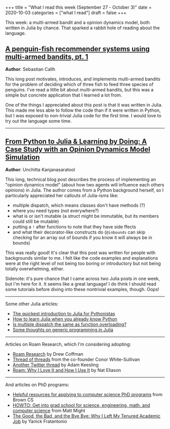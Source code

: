 +++
title = "What I read this week (September 27 - October 3)"
date = 2020-10-03
categories = ["what I read"]
draft = false
+++

This week: a multi-armed bandit and a opinion dynamics model, both written in Julia by chance. That sparked a rabbit hole of reading about the language.

<!--more-->

## [A penguin-fish recommender systems using multi-armed bandits, pt. 1](https://sebastiancallh.github.io/post/multi-armed-bandits-and-penguins/)
**Author**: Sebastian Callh

This long post motivates, introduces, and implements multi-armed bandits for the problem of deciding which of three fish to feed three species of penguins. I've read a little bit about multi-armed bandits, but this was a simple but concrete application that I learned a lot from.

One of the things I appreciated about this post is that it was written in Julia. This made me less able to follow the code than if it were written in Python, but I was exposed to non-trivial Julia code for the first time. I would love to try out the language some time.

---

## [From Python to Julia & Learning by Doing: A Case Study with an Opinion Dynamics Model Simulation](https://unchitta.com/blog/2020/10/deffuant-weisbuch-julia/)
**Author**: Unchitta Kanjanasaratool

This long, technical blog post describes the process of implementing an "opinion dynamics model" (about how two agents will influence each others opinions) in Julia. The author comes from a Python background herself, so I particularly appreciated her callouts of Julia-isms like:
 * multiple dispatch, which means classes don't have methods (?)
 * where you need types (not everywhere?)
 * what is or isn't mutable (a struct might be immutable, but its members could still be mutable)
 * putting a `!` after functions to note that they have side ffects
 * and what their decorator-like constructs do (`@inbounds` can skip checking for an array out of bounds if you know it will always be in bounds)

This was really good! It's clear that this post was written for people with backgrounds similar to me. I felt like the code examples and explanations were at the right level of not being too boring or introductory but not being totally overwhelming, either. 

Sidenote: it's pure chance that I came across two Julia posts in one week, but I'm here for it. It seems like a great language! I do think I should read some tutorials before diving into these nontrivial examples, though. Oops!

---

Some other Julia articles:
 * [The quickest introduction to Julia for Pythonistas](https://sunscrapers.com/blog/the-quickest-introduction-to-julia-for-pythonistas/)
 * [How to learn Julia when you already know Python](https://towardsdatascience.com/how-to-learn-julia-when-you-already-know-python-641ed02b3fa7)
 * [Is multiple dispatch the same as function overloading?](https://discourse.julialang.org/t/is-multiple-dispatch-the-same-as-function-overloading/4145/8)
 * [Some thoughts on generic programming in Julia](https://eschnett.github.io/julia/2016/06/23/some-thoughts-on-generic-programming-in-julia)

---

Articles on Roam Research, which I'm considering adopting:
 * [Roam Research](https://drewcoffman.com/ROAM-RESEARCH) by Drew Coffman
 * [Thread of threads](https://twitter.com/Conaw/status/1198399750032232449) from the co-founder Conor White-Sullivan
 * [Another Twitter thread](https://twitter.com/adam_keesling/status/1196864424725774336) by Adam Keesling
 * [Roam: Why I Love It and How I Use It](https://www.nateliason.com/blog/roam) by Nat Eliason

---

And articles on PhD programs:
 * [Helpful resources for applying to computer science PhD programs](https://cs.brown.edu/degrees/doctoral/applications/helpful-resources-applying-computer-science-phd-programs/) from Brown CS
 * [HOWTO: Get into grad school for science, engineering, math, and computer science](http://matt.might.net/articles/how-to-apply-and-get-in-to-graduate-school-in-science-mathematics-engineering-or-computer-science/) from Matt Might
 * [The Good, the Bad, and the Bye Bye: Why I Left My Tenured Academic Job](https://reyammer.io/blog/2020/10/03/the-good-the-bad-and-the-bye-bye-why-i-left-my-tenured-academic-job/) by Yanick Fratantonio
